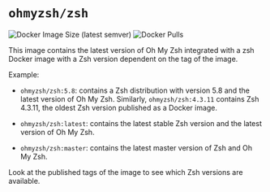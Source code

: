 # `ohmyzsh/zsh`

![Docker Image Size (latest semver)](https://img.shields.io/docker/image-size/ohmyzsh/zsh?sort=semver) ![Docker Pulls](https://img.shields.io/docker/pulls/ohmyzsh/zsh)

This image contains the latest version of Oh My Zsh integrated with a zsh Docker image
with a Zsh version dependent on the tag of the image.

Example:

- `ohmyzsh/zsh:5.8`: contains a Zsh distribution with version 5.8 and the latest
  version of Oh My Zsh. Similarly, `ohmyzsh/zsh:4.3.11` contains Zsh 4.3.11, the
  oldest Zsh version published as a Docker image.

- `ohmyzsh/zsh:latest`: contains the latest stable Zsh version and the latest
  version of Oh My Zsh.

- `ohmyzsh/zsh:master`: contains the latest master version of Zsh and Oh My Zsh.

Look at the published tags of the image to see which Zsh versions are available.
